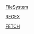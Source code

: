 
[FileSystem](https://nodejs.org/dist/latest-v6.x/docs/api/fs.html#fs_file_system)

[REGEX](https://blog.dp6.com.br/regex-o-guia-essencial-das-express%C3%B5es-regulares-2fc1df38a481)

[FETCH](https://www.alura.com.br/artigos/comecando-com-fetch-n)